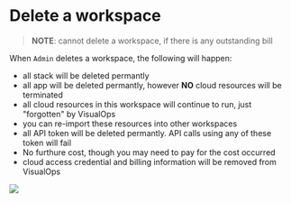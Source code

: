 # Delete a workspace

> **NOTE**: cannot delete a workspace, if there is any outstanding bill

When `Admin` deletes a workspace, the following will happen:
- all stack will be deleted permantly
- all app will be deleted permantly, however **NO** cloud resources will be terminated
- all cloud resources in this workspace will continue to run, just "forgotten" by VisualOps
- you can re-import these resources into other workspaces
- all API token will be deleted permantly. API calls using any of these token will fail
- No furthure cost, though you may need to pay for the cost occurred
- cloud access credential and billing information will be removed from VisualOps

![](https://raw.githubusercontent.com/VisualOps/book-image/master/ide_workspace_delete.png)<br />
